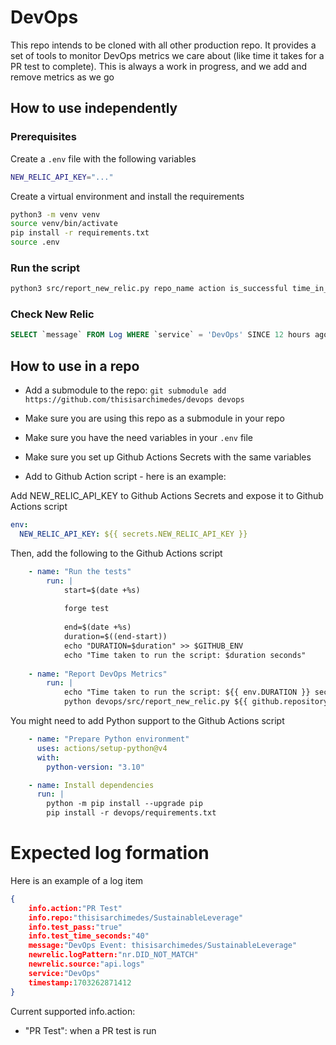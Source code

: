 # DevOps

This repo intends to be cloned with all other production repo. It provides a set of tools to monitor DevOps metrics we care about (like time it takes for a PR test to complete). This is always a work in progress, and we add and remove metrics as we go

## How to use independently

### Prerequisites

Create a `.env` file with the following variables

```bash
NEW_RELIC_API_KEY="..."
```

Create a virtual environment and install the requirements

```bash
python3 -m venv venv
source venv/bin/activate
pip install -r requirements.txt
source .env
```

### Run the script

```bash
python3 src/report_new_relic.py repo_name action is_successful time_in_seconds
```

### Check New Relic

```SQL
SELECT `message` FROM Log WHERE `service` = 'DevOps' SINCE 12 hours ago
```

## How to use in a repo

- Add a submodule to the repo: `git submodule add https://github.com/thisisarchimedes/devops devops`

- Make sure you are using this repo as a submodule in your repo
- Make sure you have the need variables in your `.env` file
- Make sure you set up Github Actions Secrets with the same variables
- Add to Github Action script - here is an example:

Add NEW_RELIC_API_KEY to Github Actions Secrets and expose it to Github Actions script
```yaml
env:
  NEW_RELIC_API_KEY: ${{ secrets.NEW_RELIC_API_KEY }}
```
Then, add the following to the Github Actions script
```yaml
    - name: "Run the tests"
        run: |
            start=$(date +%s)
            
            forge test
            
            end=$(date +%s)
            duration=$((end-start))
            echo "DURATION=$duration" >> $GITHUB_ENV
            echo "Time taken to run the script: $duration seconds"
                
    - name: "Report DevOps Metrics"
        run: |
            echo "Time taken to run the script: ${{ env.DURATION }} seconds"
            python devops/src/report_new_relic.py ${{ github.repository }} "PR Test" "true" ${{ env.DURATION }}
```

You might need to add Python support to the Github Actions script
    
```yaml
    - name: "Prepare Python environment"
      uses: actions/setup-python@v4
      with:
        python-version: "3.10"

    - name: Install dependencies
      run: |
        python -m pip install --upgrade pip
        pip install -r devops/requirements.txt
```

# Expected log formation

Here is an example of a log item
```json
{
    info.action:"PR Test"
    info.repo:"thisisarchimedes/SustainableLeverage"
    info.test_pass:"true"
    info.test_time_seconds:"40"
    message:"DevOps Event: thisisarchimedes/SustainableLeverage"
    newrelic.logPattern:"nr.DID_NOT_MATCH"
    newrelic.source:"api.logs"
    service:"DevOps"
    timestamp:1703262871412
}
```

Current supported info.action:
- "PR Test": when a PR test is run
